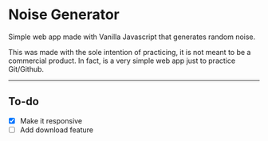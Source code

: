# Noise Generator

Simple web app made with Vanilla Javascript that generates random noise.

This was made with the sole intention of practicing, it is not meant to be a commercial product. In fact, is a very simple web app just to practice Git/Github.

---

## To-do

- [x] Make it responsive
- [ ] Add download feature
